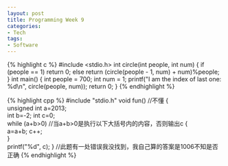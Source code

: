 ```yaml
---
layout: post
title: Programming Week 9
categories:
- Tech
tags:
- Software
---
```

{% highlight c %}
#include <stdio.h>
int circle(int people, int num)
{
  if (people == 1)
    return 0;
  else
    return (circle(people - 1, num) + num)%people;
}
int main()
{
  int people = 700;
  int num = 1;
  printf("I am the index of last one: %d\n", circle(people, num));
  return 0;
}
{% endhighlight %}

{% highlight cpp %}
#include "stdio.h"
void fun()     //不懂
{  
   unsigned int a=2013;   
   int b=-2; 
   int c=0;   
   while (a+b>0) //当a+b>0是执行以下大括号内的内容，否则输出c
   {  
   a=a+b; 
   c++;   
   }   
   printf("%d", c);
}        //此题有一处错误我没找到，我自己算的答案是1006不知是否正确 
{% endhighlight %}
